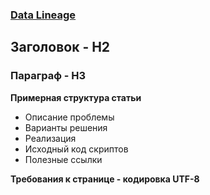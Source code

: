 ### [Data Lineage](../data_lineage.md) 

## Заголовок - H2  

### Параграф - H3  

**Примерная структура статьи**

- Описание проблемы
- Варианты решения
- Реализация
- Исходный код скриптов
- Полезные ссылки

**Требования к странице - кодировка UTF-8**